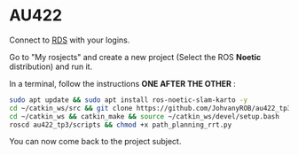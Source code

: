 # AU422

Connect to [RDS](https://app.theconstructsim.com/#/) with your logins.

Go to "My rosjects" and create a new project (Select the ROS **Noetic** distribution) and run it.



In a terminal, follow the instructions **ONE AFTER THE OTHER** :

```bash
sudo apt update && sudo apt install ros-noetic-slam-karto -y
cd ~/catkin_ws/src && git clone https://github.com/JohvanyROB/au422_tp3_IPSA.git
cd ~/catkin_ws && catkin_make && source ~/catkin_ws/devel/setup.bash
roscd au422_tp3/scripts && chmod +x path_planning_rrt.py
```



You can now come back to the project subject.

